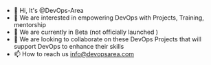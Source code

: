 - 👋 Hi, It's @DevOps-Area
- 👀 We are interested in empowering DevOps with Projects, Training, mentorship
- 🌱 We are currently in Beta (not officially launched )
- 💞️ We are looking to collaborate on these DevOps Projects that will support DevOps to enhance their skills
-  📫 How to reach us info@devopsarea.com

<!---
DevOps-Area/DevOps-Area is a ✨ special ✨ repository because its `README.md` (this file) appears on your GitHub profile.
You can click the Preview link to take a look at your changes.
--->
